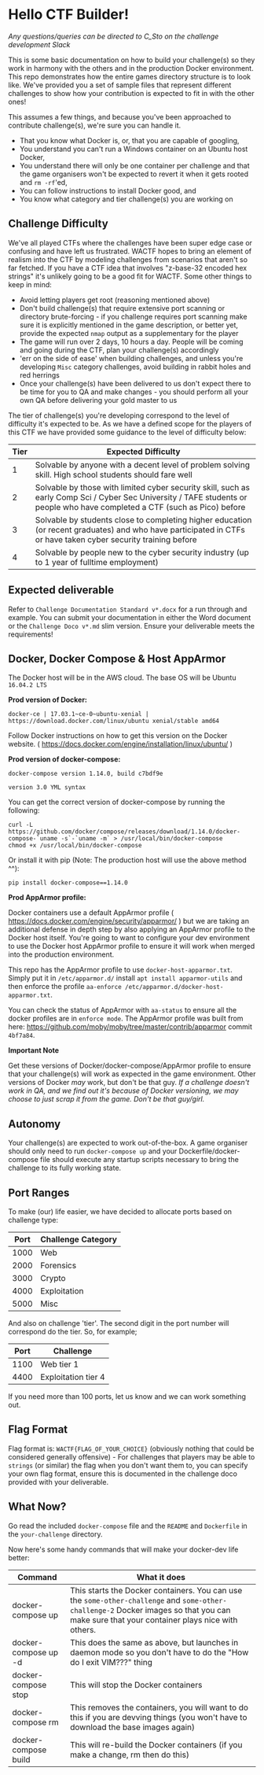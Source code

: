 # Hello CTF Builder!

_Any questions/queries can be directed to C_Sto on the challenge development Slack_

This is some basic documentation on how to build your challenge(s) so they work in harmony with the others and in the production Docker environment. This repo demonstrates how the entire games directory structure is to look like. We've provided you a set of sample files that represent different challenges to show how your contribution is expected to fit in with the other ones!

This assumes a few things, and because you've been approached to contribute challenge(s), we're sure you can handle it.

- That you know what Docker is, or, that you are capable of googling,
- You understand you can't run a Windows container on an Ubuntu host Docker,
- You understand there will only be one container per challenge and that the game organisers won't be expected to revert it when it gets rooted and `rm -rf`'ed,
- You can follow instructions to install Docker good, and
- You know what category and tier challenge(s) you are working on

## Challenge Difficulty

We've all played CTFs where the challenges have been super edge case or confusing and have left us frustrated. WACTF hopes to bring an element of realism into the CTF by modeling challenges from scenarios that aren't so far fetched. If you have a CTF idea that involves "z-base-32 encoded hex strings" it's unlikely going to be a good fit for WACTF. Some other things to keep in mind:

- Avoid letting players get root (reasoning mentioned above)
- Don't build challenge(s) that require extensive port scanning or directory brute-forcing - if you challenge requires port scanning make sure it is explicitly mentioned in the game description, or better yet, provide the expected `nmap` output as a supplementary for the player
- The game will run over 2 days, 10 hours a day. People will be coming and going during the CTF, plan your challenge(s) accordingly
- 'err on the side of ease' when building challenges, and unless you're developing `Misc` category challenges, avoid building in rabbit holes and red herrings
- Once your challenge(s) have been delivered to us don't expect there to be time for you to QA and make changes - you should perform all your own QA before delivering your gold master to us

The tier of challenge(s) you're developing correspond to the level of difficulty it's expected to be. As we have a defined scope for the players of this CTF we have provided some guidance to the level of difficulty below:

| Tier | Expected Difficulty|
|----|----|
|1| Solvable by anyone with a decent level of problem solving skill. High school students should fare well|
|2| Solvable by those with limited cyber security skill, such as early Comp Sci / Cyber Sec University / TAFE students or people who have completed a CTF (such as Pico) before|
|3| Solvable by students close to completing higher education (or recent graduates) and who have participated in CTFs or have taken cyber security training before|
|4| Solvable by people new to the cyber security industry (up to 1 year of fulltime employment)|

## Expected deliverable

Refer to `Challenge Documentation Standard v*.docx` for a run through and example. You can submit your documentation in either the Word document or the `Challenge Doco v*.md` slim version. Ensure your deliverable meets the requirements!

## Docker, Docker Compose & Host AppArmor

The Docker host will be in the AWS cloud. The base OS will be Ubuntu `16.04.2 LTS`

**Prod version of Docker:**
```
docker-ce | 17.03.1~ce-0~ubuntu-xenial | https://download.docker.com/linux/ubuntu xenial/stable amd64
```

Follow Docker instructions on how to get this version on the Docker website. ( https://docs.docker.com/engine/installation/linux/ubuntu/ )

**Prod version of docker-compose:**
```
docker-compose version 1.14.0, build c7bdf9e
```
```
version 3.0 YML syntax
```

You can get the correct version of docker-compose by running the following:
```
curl -L https://github.com/docker/compose/releases/download/1.14.0/docker-compose-`uname -s`-`uname -m` > /usr/local/bin/docker-compose
chmod +x /usr/local/bin/docker-compose
```
Or install it with pip (Note: The production host will use the above method ^^):
```
pip install docker-compose==1.14.0
```

**Prod AppArmor profile:**

Docker containers use a default AppArmor profile ( https://docs.docker.com/engine/security/apparmor/ ) but we are taking an additional defense in depth step by also applying an AppArmor profile to the Docker host itself. You're going to want to configure your dev environment to use the Docker host AppArmor profile to ensure it will work when merged into the production environment.

This repo has the AppArmor profile to use `docker-host-apparmor.txt`. Simply put it in `/etc/apparmor.d/` install `apt install apparmor-utils` and then enforce the profile `aa-enforce /etc/apparmor.d/docker-host-apparmor.txt`.

You can check the status of AppArmor with `aa-status` to ensure all the docker profiles are in `enforce mode`. The AppArmor profile was built from here: https://github.com/moby/moby/tree/master/contrib/apparmor commit `4bf7a84`.

**Important Note**

 Get these versions of Docker/docker-compose/AppArmor profile to ensure that your challenge(s) will work as expected in the game environment. Other versions of Docker *may* work, but don't be that guy.
 _If a challenge doesn't work in QA, and we find out it's because of Docker versioning, we may choose to just scrap it from the game. Don't be that guy/girl._


 ## Autonomy

 Your challenge(s) are expected to work out-of-the-box.
 A game organiser should only need to run `docker-compose up` and your Dockerfile/docker-compose file should execute any startup scripts necessary to bring the challenge to its fully working state.

## Port Ranges

To make (our) life easier, we have decided to allocate ports based on challenge type:

| Port | Challenge Category|
|----|----|
|1000| Web|
|2000| Forensics|
|3000| Crypto|
|4000| Exploitation|
|5000| Misc|

And also on challenge 'tier'. The second digit in the port number will correspond do the tier. So, for example;

|Port | Challenge|
|---|---|
|1100 |Web tier 1 |
|4400| Exploitation tier 4|

If you need more than 100 ports, let us know and we can work something out.

## Flag Format

Flag format is: `WACTF{FLAG_OF_YOUR_CHOICE}` (obviously nothing that could be considered generally offensive) - For challenges that players may be able to `strings` (or similar) the flag when you don't want them to, you can specify your own flag format, ensure this is documented in the challenge doco provided with your deliverable.

## What Now?

Go read the included `docker-compose` file and the `README` and `Dockerfile` in the `your-challenge` directory.

Now here's some handy commands that will make your docker-dev life better:

|Command|What it does|
|---|---|
| docker-compose up | This starts the Docker containers. You can use the `some-other-challenge` and `some-other-challenge-2` Docker images so that you can make sure that your container plays nice with others. |
| docker-compose up -d | This does the same as above, but launches in daemon mode so you don't have to do the "How do I exit VIM???" thing |
| docker-compose stop | This will stop the Docker containers |
| docker-compose rm | This removes the containers, you will want to do this if you are devving things (you won't have to download the base images again) |
| docker-compose build | This will re-build the Docker containers (if you make a change, rm then do this) |
